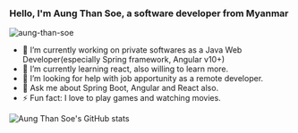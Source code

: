 ### Hello, I'm Aung Than Soe, a software developer from Myanmar

<p align="left">
 <img src="https://komarev.com/ghpvc/?username=aung-than-soe&label=Profile%20views&color=0e75b6&style=flat" alt="aung-than-soe" />
</p>

- 🔭 I’m currently working on private softwares as a Java Web Developer(especially Spring framework, Angular v10+)
- 🌱 I’m currently learning react, also willing to learn more.
- 🤔 I’m looking for help with job apportunity as a remote developer.
- 💬 Ask me about Spring Boot, Angular and React also.
- ⚡ Fun fact: I love to play games and watching movies.

<!-- ### Connect with me:
 -->
![Aung Than Soe's GitHub stats](https://github-readme-stats.vercel.app/api?username=aung-than-soe&show_icons=true&theme=radical)

<!-- **aung-than-soe/aung-than-soe** is a ✨ _special_ ✨ repository because its `README.md` (this file) appears on your GitHub profile.
 -->
 <!-- - 👯 I’m looking to collaborate on ... -->
<!-- Here are some ideas to get you started:
 -->
<!-- - 📫 How to reach me: ... -->
<!-- - 😄 Pronouns: ... -->
